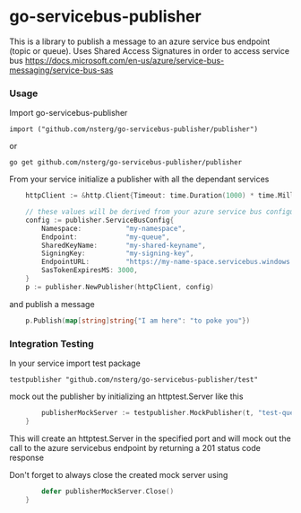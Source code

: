 # go-servicebus-publisher

This is a library to publish a message to an azure service bus endpoint (topic or queue).
Uses Shared Access Signatures in order to access service bus
https://docs.microsoft.com/en-us/azure/service-bus-messaging/service-bus-sas

### Usage

Import go-servicebus-publisher

```import ("github.com/nsterg/go-servicebus-publisher/publisher")```

or

```go get github.com/nsterg/go-servicebus-publisher/publisher```

From your service initialize a publisher with all the dependant services

```go
	httpClient := &http.Client{Timeout: time.Duration(1000) * time.Millisecond}

	// these values will be derived from your azure service bus configuration
	config := publisher.ServiceBusConfig{
		Namespace:           "my-namespace",
		Endpoint:            "my-queue",
		SharedKeyName:       "my-shared-keyname",
		SigningKey:          "my-signing-key",
		EndpointURL:         "https://my-name-space.servicebus.windows.net"
		SasTokenExpiresMS: 3000,
	}
	p := publisher.NewPublisher(httpClient, config)
```

 and publish a message

```go
	p.Publish(map[string]string{"I am here": "to poke you"})
```

### Integration Testing

In your service import test package

```testpublisher "github.com/nsterg/go-servicebus-publisher/test"```

mock out the publisher by initializing an httptest.Server like this
```go
		publisherMockServer := testpublisher.MockPublisher(t, "test-queue", "7000", 201)
    }
```

This will create an httptest.Server in the specified port and will mock out the call to the azure servicebus endpoint by returning a 201 status code response

Don't forget to always close the created mock server using
```go
		defer publisherMockServer.Close()
    }
```